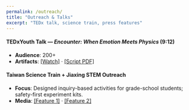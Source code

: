 ```yaml
---
permalink: /outreach/
title: "Outreach & Talks"
excerpt: "TEDx talk, science train, press features"
---
```


#### TEDxYouth Talk — *Encounter: When Emotion Meets Physics* (9:12)
- **Audience**: 200+
- **Artifacts**: [[Watch]](https://example.com) · [[Script PDF]](/files/Wang_TEDx_Script.pdf)

#### Taiwan Science Train + Jiaxing STEM Outreach
- **Focus**: Designed inquiry-based activities for grade-school students; safety-first experiment kits.
- **Media**: [[Feature 1]](https://example.com) · [[Feature 2]](https://example.com)
